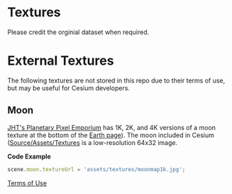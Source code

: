 Textures
=========

Please credit the orginial dataset when required.

External Textures
=================

The following textures are not stored in this repo due to their terms of use, but may be useful for Cesium developers.

Moon
----

[JHT's Planetary Pixel Emporium](http://planetpixelemporium.com/) has 1K, 2K, and 4K versions of a moon texture at the bottom of the [Earth page](http://planetpixelemporium.com/earth.html)).  The moon included in Cesium ([Source/Assets/Textures](https://github.com/AnalyticalGraphicsInc/cesium/tree/master/Source/Assets/Textures) is a low-resolution 64x32 image.

**Code Example**

```javascript
scene.moon.textureUrl = 'assets/textures/moonmap1k.jpg';
```

[Terms of Use](http://planetpixelemporium.com/planets.html)
